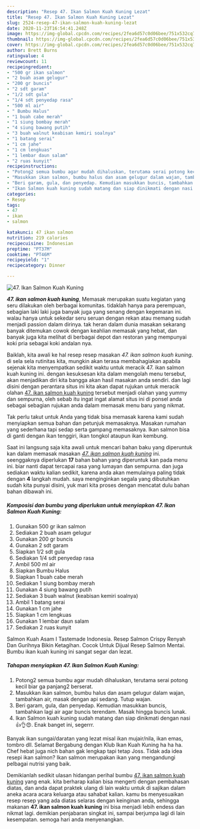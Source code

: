 ```yaml
---
description: "Resep 47. Ikan Salmon Kuah Kuning Lezat"
title: "Resep 47. Ikan Salmon Kuah Kuning Lezat"
slug: 2524-resep-47-ikan-salmon-kuah-kuning-lezat
date: 2020-11-23T16:54:41.248Z
image: https://img-global.cpcdn.com/recipes/2fea6d57c0d06bee/751x532cq70/47-ikan-salmon-kuah-kuning-foto-resep-utama.jpg
thumbnail: https://img-global.cpcdn.com/recipes/2fea6d57c0d06bee/751x532cq70/47-ikan-salmon-kuah-kuning-foto-resep-utama.jpg
cover: https://img-global.cpcdn.com/recipes/2fea6d57c0d06bee/751x532cq70/47-ikan-salmon-kuah-kuning-foto-resep-utama.jpg
author: Brett Burns
ratingvalue: 4
reviewcount: 11
recipeingredient:
- "500 gr ikan salmon"
- "2 buah asam gelugur"
- "200 gr buncis"
- "2 sdt garam"
- "1/2 sdt gula"
- "1/4 sdt penyedap rasa"
- "500 ml air"
- " Bumbu Halus"
- "1 buah cabe merah"
- "1 siung bombay merah"
- "4 siung bawang putih"
- "3 buah walnut keabisan kemiri soalnya"
- "1 batang serai"
- "1 cm jahe"
- "1 cm lengkuas"
- "1 lembar daun salam"
- "2 ruas kunyit"
recipeinstructions:
- "Potong2 semua bumbu agar mudah dihaluskan, terutama serai potong kecil biar ga panjang2 berserat."
- "Masukkan ikan salmon, bumbu halus dan asam gelugur dalam wajan, tambahkan air, masak dengan api sedang. Tutup wajan."
- "Beri garam, gula, dan penyedap. Kemudian masukkan buncis, tambahkan lagi air agar buncis terendam. Masak hingga buncis lunak."
- "Ikan Salmon kuah kuning sudah matang dan siap dinikmati dengan nasi 👍👌😍. Enak banget ini, segerrr."
categories:
- Resep
tags:
- 47
- ikan
- salmon

katakunci: 47 ikan salmon 
nutrition: 219 calories
recipecuisine: Indonesian
preptime: "PT37M"
cooktime: "PT46M"
recipeyield: "1"
recipecategory: Dinner

---
```



![47. Ikan Salmon Kuah Kuning](https://img-global.cpcdn.com/recipes/2fea6d57c0d06bee/751x532cq70/47-ikan-salmon-kuah-kuning-foto-resep-utama.jpg)

<b><i>47. ikan salmon kuah kuning</i></b>, Memasak merupakan suatu kegiatan yang seru dilakukan oleh berbagai komunitas. tidaklah hanya para perempuan, sebagian laki laki juga banyak juga yang senang dengan kegemaran ini. walau hanya untuk sekedar seru seruan dengan rekan atau memang sudah menjadi passion dalam dirinya. tak heran dalam dunia masakan sekarang banyak ditemukan cowok dengan keahlian memasak yang hebat, dan banyak juga kita melihat di berbagai depot dan restoran yang mempunyai koki pria sebagai koki andalan nya.

Baiklah, kita awali ke hal resep resep masakan <i>47. ikan salmon kuah kuning</i>. di sela sela rutinitas kita, mungkin akan terasa membahagiakan apabila sejenak kita menyempatkan sedikit waktu untuk meracik 47. ikan salmon kuah kuning ini. dengan kesuksesan kita dalam mengolah menu tersebut, akan menjadikan diri kita bangga akan hasil masakan anda sendiri. dan lagi disini dengan perantara situs ini kita akan dapat rujukan untuk meracik olahan <u>47. ikan salmon kuah kuning</u> tersebut menjadi olahan yang yummy dan sempurna, oleh sebab itu ingat ingat alamat situs ini di ponsel anda sebagai sebagian rujukan anda dalam memasak menu baru yang nikmat.

Tak perlu takut untuk Anda yang tidak bisa memasak karena kami sudah menyiapkan semua bahan dan petunjuk memasaknya. Masakan rumahan yang sederhana tapi sedap serta gampang memasaknya. Ikan salmon bisa di ganti dengan ikan tenggiri, ikan tongkol ataupun ikan kembung.


Saat ini langsung saja kita awali untuk mencari bahan baku yang diperuntuk kan dalam memasak masakan <u><i>47. ikan salmon kuah kuning</i></u> ini. seenggaknya diperlukan <b>17</b> bahan bahan yang diperuntuk kan pada menu ini. biar nanti dapat tercapai rasa yang lumayan dan sempurna. dan juga sediakan waktu kalian sedikit, karena anda akan memulainya paling tidak dengan <b>4</b> langkah mudah. saya menginginkan segala yang dibutuhkan sudah kita punyai disini, yuk mari kita proses dengan mencatat dulu bahan bahan dibawah ini.

<!--inarticleads1-->

##### Komposisi dan bumbu yang diperlukan untuk menyiapkan 47. Ikan Salmon Kuah Kuning:

1. Gunakan 500 gr ikan salmon
1. Sediakan 2 buah asam gelugur
1. Gunakan 200 gr buncis
1. Gunakan 2 sdt garam
1. Siapkan 1/2 sdt gula
1. Sediakan 1/4 sdt penyedap rasa
1. Ambil 500 ml air
1. Siapkan  Bumbu Halus
1. Siapkan 1 buah cabe merah
1. Sediakan 1 siung bombay merah
1. Gunakan 4 siung bawang putih
1. Sediakan 3 buah walnut (keabisan kemiri soalnya)
1. Ambil 1 batang serai
1. Gunakan 1 cm jahe
1. Siapkan 1 cm lengkuas
1. Gunakan 1 lembar daun salam
1. Sediakan 2 ruas kunyit


Salmon Kuah Asam I Tastemade Indonesia. Resep Salmon Crispy Renyah Dan Gurihnya Bikin Ketagihan. Cocok Untuk Dijual Resep Salmon Mentai. Bumbu ikan kuah kuning ini sangat segar dan lezat. 

<!--inarticleads2-->

##### Tahapan menyiapkan 47. Ikan Salmon Kuah Kuning:

1. Potong2 semua bumbu agar mudah dihaluskan, terutama serai potong kecil biar ga panjang2 berserat.
1. Masukkan ikan salmon, bumbu halus dan asam gelugur dalam wajan, tambahkan air, masak dengan api sedang. Tutup wajan.
1. Beri garam, gula, dan penyedap. Kemudian masukkan buncis, tambahkan lagi air agar buncis terendam. Masak hingga buncis lunak.
1. Ikan Salmon kuah kuning sudah matang dan siap dinikmati dengan nasi 👍👌😍. Enak banget ini, segerrr.


Banyak ikan sungai/daratan yang lezat misal ikan mujair/nila, ikan emas, tombro dll. Selamat Bergabung dengan Klub Ikan Kuah Kuning ha ha ha. Chef hebat juga nich bahan gak lengkap tapi tetap Joss. Tidak ada idea resepi ikan salmon? Ikan salmon merupakan ikan yang mengandungi pelbagai nutrisi yang baik. 

Demikianlah sedikit ulasan hidangan perihal bumbu <u>47. ikan salmon kuah kuning</u> yang enak. kita berharap kalian bisa mengerti dengan pembahasan diatas, dan anda dapat praktek ulang di lain waktu untuk di sajikan dalam aneka acara acara keluarga atau sahabat kalian. kamu bs menyesuaikan resep resep yang ada diatas selaras dengan keinginan anda, sehingga makanan <b>47. ikan salmon kuah kuning</b> ini bisa menjadi lebih endess dan nikmat lagi. demikian penjabaran singkat ini, sampai berjumpa lagi di lain kesempatan. semoga hari anda menyenangkan.
